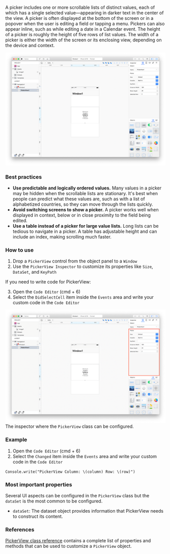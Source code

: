 A picker includes one or more scrollable lists of distinct values, each of which has a single selected value—appearing in darker text in the center of the view. A picker is often displayed at the bottom of the screen or in a popover when the user is editing a field or tapping a menu. Pickers can also appear inline, such as while editing a date in a Calendar event. The height of a picker is roughly the height of five rows of list values. The width of a picker is either the width of the screen or its enclosing view, depending on the device and context.

![PickerView](../images/creo/pickerview1.png)

### Best practices
* **Use predictable and logically ordered values.** Many values in a picker may be hidden when the scrollable lists are stationary. It's best when people can predict what these values are, such as with a list of alphabetized countries, so they can move through the lists quickly.
* **Avoid switching screens to show a picker.** A picker works well when displayed in context, below or in close proximity to the field being edited.
* **Use a table instead of a picker for large value lists.** Long lists can be tedious to navigate in a picker. A table has adjustable height and can include an index, making scrolling much faster.

### How to use
1. Drop a `PickerView` control from the object panel to a `Window`
2. Use the `PickerView Inspector` to customize its properties like `Size`, `DataSet`, and `KeyPath`

If you need to write code for PickerView:

3. Open the `Code Editor` (cmd + 6)
4. Select the `DidSelectCell` item inside the `Events` area and write your custom code in the `Code Editor`

![`PickerView` inspector](../images/creo/pickerview2.png)
The inspector where the `PickerView` class can be configured.

### Example
1. Open the `Code Editor` (cmd + 6)
2. Select the `Changed` item inside the `Events` area and write your custom code in the `Code Editor`
```
Console.write("PickerView Column: \(column) Row: \(row)")
```

### Most important properties
Several UI aspects can be configured in the `PickerView` class but the `dataSet` is the most common to be configured.
- `dataSet`: The dataset object provides information that PickerView needs to construct its content.

### References
[PickerView class reference](../classes/PickerView.html) contains a complete list of properties and methods that can be used to customize a `PickerView` object.
